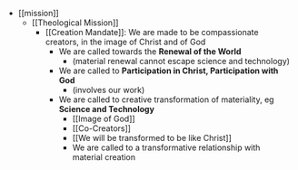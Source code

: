 - [[mission]]
    - [[Theological Mission]]
        - [[Creation Mandate]]: We are made to be compassionate creators, in the image of Christ and of God
            - We are called towards the **Renewal of the World**
                - (material renewal cannot escape science and technology)
            - We are called to **Participation in Christ, Participation with God**
                - (involves our work)
            - We are called to creative transformation of materiality, eg **Science and Technology**
                - [[Image of God]]
                - [[Co-Creators]]
                - [[We will be transformed to be like Christ]]
                - We are called to a transformative relationship with material creation
